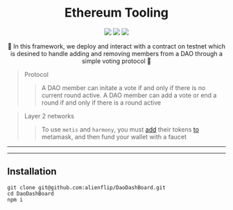 
<h1 align="center">
  Ethereum Tooling
</h1>

<p align="center">
  <img src="https://img.shields.io/badge/npm-v8.1.2-red"></img>
  <img src="https://img.shields.io/badge/node-v16.13.1-green"></img>
  <img src="https://img.shields.io/badge/solidity-v0.8.1-orange"></img>
</p>

<p align="center">🍄 In this framework, we deploy and interact with a contract on testnet which is desined to handle adding and removing members from a DAO through a simple voting protocol 🍄</p>

> Protocol 
> > A DAO member can initate a vote if and only if there is no current round active. A DAO member can add a vote or end a round if and only if there is a round active

> Layer 2 networks
> > To use `metis` and `harmony`, you must [add](https://docs.metis.io/building-on-metis/connection-details) their tokens [to](https://docs.harmony.one/home/network/wallets/browser-extensions-wallets/metamask-wallet/adding-harmony) metamask, and then fund your wallet with a faucet
------------
------------

## Installation

```
git clone git@github.com:alienflip/DaoDashBoard.git
cd DaoDashBoard
npm i 
```
